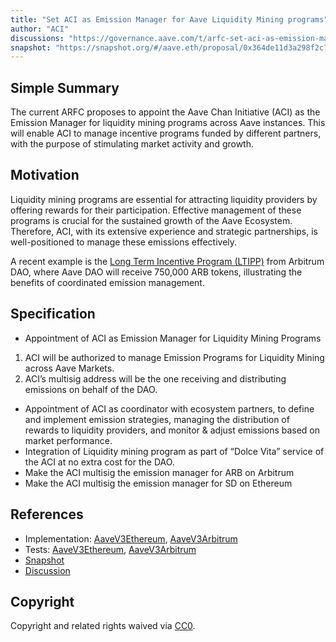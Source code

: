 ```yaml
---
title: "Set ACI as Emission Manager for Aave Liquidity Mining programs"
author: "ACI"
discussions: "https://governance.aave.com/t/arfc-set-aci-as-emission-manager-for-liquidity-mining-programs/17898#arfc-set-aci-as-emission-manager-for-liquidity-mining-programs-1"
snapshot: "https://snapshot.org/#/aave.eth/proposal/0x364de11d3a298f2c76721a8926cb32823cc29d0a95eadecbc0a98c628a38194b"
---
```


## Simple Summary

The current ARFC proposes to appoint the Aave Chan Initiative (ACI) as the Emission Manager for liquidity mining programs across Aave instances. This will enable ACI to manage incentive programs funded by different partners, with the purpose of stimulating market activity and growth.

## Motivation

Liquidity mining programs are essential for attracting liquidity providers by offering rewards for their participation. Effective management of these programs is crucial for the sustained growth of the Aave Ecosystem. Therefore, ACI, with its extensive experience and strategic partnerships, is well-positioned to manage these emissions effectively.

A recent example is the [Long Term Incentive Program (LTIPP)](https://forum.arbitrum.foundation/t/aave-ltipp-application-final/21741) from Arbitrum DAO, where Aave DAO will receive 750,000 ARB tokens, illustrating the benefits of coordinated emission management.

## Specification

- Appointment of ACI as Emission Manager for Liquidity Mining Programs

1. ACI will be authorized to manage Emission Programs for Liquidity Mining across Aave Markets.
2. ACI’s multisig address will be the one receiving and distributing emissions on behalf of the DAO.

- Appointment of ACI as coordinator with ecosystem partners, to define and implement emission strategies, managing the distribution of rewards to liquidity providers, and monitor & adjust emissions based on market performance.
- Integration of Liquidity mining program as part of “Dolce Vita” service of the ACI at no extra cost for the DAO.
- Make the ACI multisig the emission manager for ARB on Arbitrum
- Make the ACI multisig the emission manager for SD on Ethereum

## References

- Implementation: [AaveV3Ethereum](https://github.com/bgd-labs/aave-proposals-v3/blob/main/src/20240620_Multi_SetACIAsEmissionManager/AaveV3Ethereum_SetACIAsEmissionManager_20240620.sol), [AaveV3Arbitrum](https://github.com/bgd-labs/aave-proposals-v3/blob/main/src/20240620_Multi_SetACIAsEmissionManager/AaveV3Arbitrum_SetACIAsEmissionManager_20240620.sol)
- Tests: [AaveV3Ethereum](https://github.com/bgd-labs/aave-proposals-v3/blob/main/src/20240620_Multi_SetACIAsEmissionManager/AaveV3Ethereum_SetACIAsEmissionManager_20240620.t.sol), [AaveV3Arbitrum](https://github.com/bgd-labs/aave-proposals-v3/blob/main/src/20240620_Multi_SetACIAsEmissionManager/AaveV3Arbitrum_SetACIAsEmissionManager_20240620.t.sol)
- [Snapshot](https://snapshot.org/#/aave.eth/proposal/0x364de11d3a298f2c76721a8926cb32823cc29d0a95eadecbc0a98c628a38194b)
- [Discussion](https://governance.aave.com/t/arfc-set-aci-as-emission-manager-for-liquidity-mining-programs/17898#arfc-set-aci-as-emission-manager-for-liquidity-mining-programs-1)

## Copyright

Copyright and related rights waived via [CC0](https://creativecommons.org/publicdomain/zero/1.0/).
